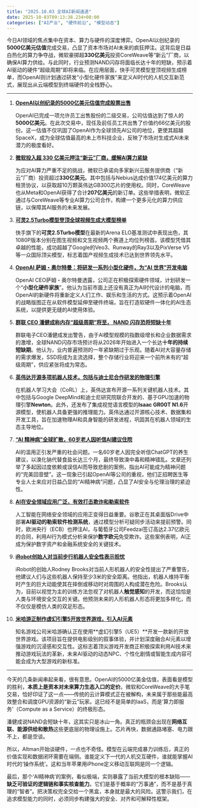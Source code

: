 ```yaml
---
title: "2025.10.03 全球AI新闻速递"
date: 2025-10-03T09:13:38.234+08:00
categories: ["AI产业", "硬件前沿", "模型动态"]
---
```


今日AI领域的焦点集中在资本、算力与硬件的深度博弈。OpenAI以创纪录的**5000亿美元估值**完成交易，凸显了资本市场对AI未来的疯狂押注。这背后是日益白热化的算力争夺战，微软豪掷超**330亿美元**投资CoreWeave等“新云”厂商，以确保AI算力供给。与此同时，行业预测NAND闪存将面临长达十年的短缺，预示着AI驱动的硬件“超级周期”即将来临。在应用层面，快手可灵模型登顶视频生成榜单，而OpenAI则计划通过研发“小型化硬件家族”来定义AI时代的人机交互新范式，展现出从云端模型到终端硬件的全栈野心。

---

1.  [**OpenAI以创纪录的5000亿美元估值完成股票出售**](https://36kr.com/newsflashes/3491568500104067?f=rss)

    OpenAI已完成一项允许员工出售股份的二级交易，公司估值达到了惊人的**5000亿美元**。在此次交易中，现任及前任员工共出售了价值约66亿美元的股份。这一估值不仅巩固了OpenAI作为全球领先AI公司的地位，更使其超越SpaceX，成为全球估值最高的未上市科技企业，反映了市场对生成式AI未来潜力的极度看好。

2.  [**微软投入超 330 亿美元押注“新云”厂商，缓解AI算力紧缺**](https://www.ithome.com/0/887/300.htm)

    为应对AI算力严重不足的挑战，微软已承诺向多家新兴云服务提供商（“新云”厂商）投资超过**330亿美元**。其中包括与Nebius达成价值174亿美元的算力租赁协议，以获取超10万颗英伟达GB300芯片的使用权。同时，CoreWeave也从Meta和OpenAI获得了合计**207亿美元**的新订单。这些举措表明，微软正通过与CoreWeave等专业AI算力公司合作，构建一个更多元化的算力供应链，以保障其AI服务的未来发展。

3.  [**可灵2.5Turbo模型登顶全球视频生成大模型榜单**](https://36kr.com/newsflashes/3491731392371847?f=rss)

    快手旗下的**可灵2.5Turbo模型**在最新的Arena ELO基准测试中表现出色，其1080P版本分别在图生视频和文生视频两个赛道上均位列榜首。该模型凭借其卓越的性能，成功超越了Google的Veo3、Runway的Ray3以及PixVerse V5等一众国际顶尖模型，标志着国产视频生成技术已达到世界领先水平。

4.  [**OpenAI 萨姆・奥尔特曼：将研发一系列小型化硬件，为“AI 世界”开发电脑**](https://www.ithome.com/0/887/274.htm)

    OpenAI CEO萨姆・奥尔特曼透露，公司正在积极探索硬件领域，计划研发一个“**小型化硬件家族**”。他认为当前市面上还没有真正为AI时代设计的电脑，而OpenAI的新硬件将重新定义人们工作、娱乐和生活的方式。这预示着OpenAI的战略版图正在从软件模型延伸至硬件终端，旨在打造软硬件一体化的AI生态系统，以提供更无缝的AI使用体验。

5.  [**群联 CEO 潘健成称内存“超级周期”将至， NAND 闪存恐将短缺十年**](https://www.ithome.com/0/887/307.htm)

    群联电子CEO潘健成发出警告，由于AI模型规模的指数级增长和企业数据需求的激增，全球NAND闪存市场预计将从2026年开始进入一个长达**十年的持续短缺期**。他认为，业内普遍预测的一年紧缺期过于乐观。随着AI对大容量存储的需求爆发，SSD将成为主流选择，整个存储行业将迎来一个前所未有的“超级周期”，供应紧张将成为常态。

6.  [**英伟达开源多项机器人技术，包括与迪士尼合作研发的物理引擎**](https://www.ithome.com/0/887/252.htm)

    在机器人学习大会（CoRL）上，英伟达宣布开源一系列关键机器人技术。其中包括与Google DeepMind和迪士尼研究院联合开发的、基于GPU加速的物理引擎**Newton**。此外，还发布了集成视觉语言模型的**Isaac GR00T N1.6**开源模型，使机器人具备更强的推理能力。英伟达通过开源核心技术、数据集和开发工具，旨在加速物理AI和具身智能的研发进程，巩固其在机器人领域的生态主导地位。

7.  [**“AI 精神病”全球扩散，60岁老人因听信AI建议住院**](https://www.ithome.com/0/887/250.htm)

    AI的滥用正引发严重的社会问题。一名60岁老人因完全听信ChatGPT的养生建议，以溴化钠代替食盐长达三个月，最终导致溴中毒和精神错乱。文章还列举了多起因过度依赖或误信AI而导致悲剧的案例，指出AI可能成为精神问题的“完美回音壁”。这一现象已引起OpenAI等公司的重视，他们正招聘医生等专业人士来应对日益凸显的“AI精神病”问题，凸显了AI安全与伦理治理的紧迫性。

8.  [**AI在安全领域应用广泛，有效打击欺诈和勒索软件**](https://ai2people.com/google-drive-gets-smarter-ai-now-hunts-down-ransomware-before-it-wrecks-your-files/)

    人工智能在网络安全领域的应用正变得日益重要。谷歌正在其桌面版Drive中部署**AI驱动的勒索软件检测系统**，通过模型分析可疑同步活动来提前预警。同时，欧洲央行（ECB）也押注AI，与葡萄牙公司Feedzai签订高达2.37亿欧元的合同，利用AI行为模式分析来保护**数字欧元**免受欺诈。这些案例表明，AI正成为保护数字资产和金融系统安全的关键技术。

9.  [**iRobot创始人对当前步行机器人安全性表示担忧**](https://arstechnica.com/ai/2025/10/why-irobots-founder-wont-go-within-10-feet-of-todays-walking-robots/)

    iRobot的创始人Rodney Brooks对当前人形机器人的安全性提出了严重警告，他建议人们与这些机器人保持至少3米的安全距离。他指出，机器人维持平衡时产生的巨大动能使其在摔倒或移动时对周围的人构成潜在危险。Brooks认为，目前以视觉为主的训练方法忽视了对机器人**触觉感知**的开发，而这恰恰是人类与环境安全交互的关键。他预测未来的人形机器人形态将更加多样化，而不仅仅是模仿人类的双足形态。

10. [**米哈游正制作虚幻引擎5开放世界游戏，引入AI元素**](https://www.ithome.com/0/887/269.htm)

    知名游戏公司米哈游确认正在使用**虚幻引擎5（UE5）**开发一款新的开放世界游戏。该项目旨在提供电影级别的叙事体验，并计划深度融合AI元素以增强游戏的沉浸感和交互性。这标志着顶尖游戏开发商正积极探索利用AI技术来推动游戏玩法的革新，未来AI驱动的动态NPC、个性化剧情或智能生成内容可能会成为大型游戏的新标准。

---

今天的几条新闻串起来看，很有意思。OpenAI的5000亿美金估值，表面看是模型的胜利，**本质上是资本对未来算力生态入口的定价**。微软和CoreWeave的大手笔交易，恰好印证了这一点——传统的云计算模式正在被解构，未来属于那些能最高效整合和调度GPU资源的“新云”玩家。这已经不是简单的IaaS，而是‘算力即服务’（Compute as a Service）的终极形态。

潘健成说NAND会短缺十年，这其实只是冰山一角。真正的瓶颈会出现在**网络互联、能源供给和散热**这些更底层的物理设施上。芯片再快，数据通路堵塞、电力跟不上，都是空谈。

所以，Altman开始谈硬件，一点也不奇怪。模型在云端完成暴力训练后，真正的价值实现和数据闭环需要在端侧。谁能定义下一代的人机交互硬件，谁就能掌握AI时代的‘操作系统’。这和当年苹果用iPhone定义移动互联网是同一个逻辑。

最后，那个‘AI精神病’的案例，看似极端，实则暴露了当前大模型的根本缺陷——**缺乏可验证的逻辑链和事实核查能力**。它们是基于概率的“万事通”，而不是基于真理的“智者”。把决策权完全交给一个黑盒，本身就是最大的风险。这警示我们，在追求模型能力的同时，必须同步构建强大的安全、对齐和可解释性框架。
